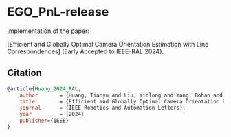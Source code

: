 # EGO_PnL-release

Implementation of the paper:

[Efficient and Globally Optimal Camera Orientation Estimation with Line Correspondences] (Early Accepted to IEEE-RAL 2024).

## Citation

```bibtex
@article{Huang_2024_RAL,
    author       = {Huang, Tianyu and Liu, Yinlong and Yang, Bohan and Liu, Yun-Hui},
    title        = {Efficient and Globally Optimal Camera Orientation Estimation with Line Correspondences},
    journal      = {IEEE Robotics and Automation Letters},
    year         = {2024}
    publisher={IEEE}
}
```
